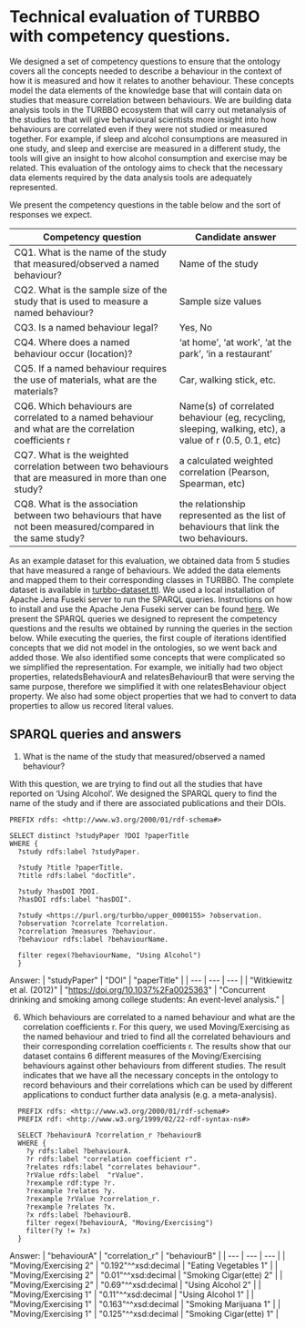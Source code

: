   # Technical evaluation of TURBBO with competency questions.
We designed a set of competency questions to ensure that the ontology covers all the concepts needed to describe a behaviour in the context of how it is measured and how it relates to another behaviour. These concepts model the data elements of the knowledge base that will contain data on studies that measure correlation between behaviours. We are building data analysis tools in the TURBBO ecosystem that will carry out metanalysis of the studies to that will give behavioural scientists more insight into how behaviours are correlated even if they were not studied or measured together. For example, if sleep and alcohol consumptions are measured in one study, and sleep and exercise are measured in a different study, the tools will give an insight to how alcohol consumption and exercise may be related. This evaluation of the ontology aims to check that the necessary data elements required by the data analysis tools are adequately represented. 

We present the competency questions in the table below and the sort of responses we expect.  

| Competency question  | Candidate answer |
| --- | --- |
| CQ1. What is the name of the study that measured/observed a named behaviour? | Name of the study |
| CQ2. What is the sample size of the study that is used to measure a named behaviour? | Sample size values |
| CQ3.  Is a named behaviour legal? | Yes, No |
| CQ4. Where does a named behaviour occur (location)? | ‘at home’, ‘at work’, ‘at the park’, ‘in a restaurant’ |
| CQ5. If a named behaviour requires the use of materials, what are the materials? | Car, walking stick, etc. |
| CQ6. Which behaviours are correlated to a named behaviour and what are the correlation coefficients r | Name(s) of correlated behaviour (eg, recycling, sleeping, walking, etc), a value of r (0.5, 0.1, etc) |
| CQ7. What is the weighted correlation between two behaviours that are measured in more than one study? | a calculated weighted correlation (Pearson, Spearman, etc) |
| CQ8. What is the association between two behaviours that have not been measured/compared in the same study? | the relationship represented as the list of behaviours that link the two behaviours. |

As an example dataset for this evaluation, we obtained data from 5 studies that have measured a range of behaviours. We added the data elements and mapped them to their corresponding classes in TURBBO. The complete dataset is available in [turbbo-dataset.ttl](https://raw.githubusercontent.com/fatibaba/turbbo/main/turbbo-dataset.ttl). We used a local installation of Apache Jena Fuseki server to run the SPARQL queries. Instructions on how to install and use the Apache Jena Fuseki server can be found [here](https://jena.apache.org/documentation/fuseki2/). We present the SPARQL queries we designed to represent the competency questions and the results we obtained by running the queries in the section below. While executing the queries, the first couple of iterations identified concepts that we did not model in the ontologies, so we went back and added those. We also identified some concepts that were complicated so we simplified the representation. For example, we initially had two object properties, relatedsBehaviourA and relatesBehaviourB that were serving the same purpose, therefore we simplified it with one relatesBehaviour object property. We also had some object properties that we had to convert to data properties to allow us recored literal values. 

## SPARQL queries and answers

1. What is the name of the study that measured/observed a named behaviour?

With this question, we are trying to find out all the studies that have reported on ‘Using Alcohol’. We designed the SPARQL query to find the name of the study and if there are associated publications and their DOIs. 

```
PREFIX rdfs: <http://www.w3.org/2000/01/rdf-schema#>

SELECT distinct ?studyPaper ?DOI ?paperTitle
WHERE {
  ?study rdfs:label ?studyPaper.
  
  ?study ?title ?paperTitle.
  ?title rdfs:label "docTitle".
  
  ?study ?hasDOI ?DOI.
  ?hasDOI rdfs:label "hasDOI".
 
  ?study <https://purl.org/turbbo/upper_0000155> ?observation.
  ?observation ?correlate ?correlation.
  ?correlation ?measures ?behaviour. 
  ?behaviour rdfs:label ?behaviourName.
  
  filter regex(?behaviourName, "Using Alcohol")
  }
```

Answer:
| "studyPaper" | "DOI" | "paperTitle" |
| --- | --- | --- |
| "Witkiewitz et al. (2012)" | "https://doi.org/10.1037%2Fa0025363" |  "Concurrent drinking and smoking among college students: An event-level analysis." |


6. Which behaviours are correlated to a named behaviour and what are the correlation coefficients r.
For this query, we used Moving/Exercising as the named behaviour and tried to find all the correlated behaviours and their corresponding correlation coefficients r. The results show that our dataset contains 6 different measures of the Moving/Exercising behaviours against other behaviours from different studies. The result indicates that we have all the necessary concepts in the ontology to record behaviours and their correlations which can be used by different applications to conduct further data analysis (e.g. a meta-analysis). 

```
  PREFIX rdfs: <http://www.w3.org/2000/01/rdf-schema#>
  PREFIX rdf: <http://www.w3.org/1999/02/22-rdf-syntax-ns#>

  SELECT ?behaviourA ?correlation_r ?behaviourB
  WHERE {
    ?y rdfs:label ?behaviourA.
    ?r rdfs:label "correlation coefficient r".
    ?relates rdfs:label "correlates behaviour".
    ?rValue rdfs:label  "rValue".
    ?rexample rdf:type ?r.
    ?rexample ?relates ?y.
    ?rexample ?rValue ?correlation_r.
    ?rexample ?relates ?x.
    ?x rdfs:label ?behaviourB.
    filter regex(?behaviourA, "Moving/Exercising")
    filter(?y != ?x)
  }
```

Answer:
| "behaviourA" | "correlation_r" | "behaviourB" |
| --- | --- | --- |
| "Moving/Exercising 2" | "0.192"^^xsd:decimal |	"Eating Vegetables 1" |
| "Moving/Exercising 2" | "0.01"^^xsd:decimal | "Smoking Cigar(ette) 2" |
| "Moving/Exercising 2" | "0.69"^^xsd:decimal | "Using Alcohol 2" |
| "Moving/Exercising 1" | "0.11"^^xsd:decimal | "Using Alcohol 1" |
| "Moving/Exercising 1" | "0.163"^^xsd:decimal | "Smoking Marijuana 1" |
| "Moving/Exercising 1" | "0.125"^^xsd:decimal | "Smoking Cigar(ette) 1" |

